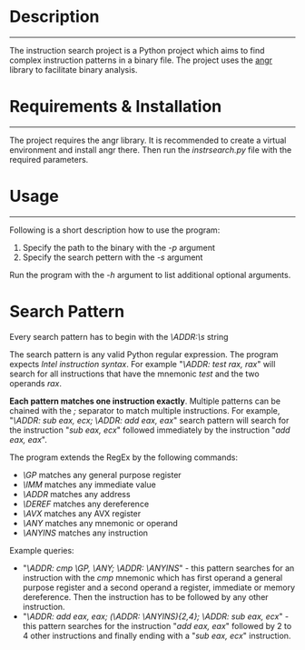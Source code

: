 # Description

---
The instruction search project is a Python project which aims to find complex instruction patterns in a binary file. The
project uses the [angr](https://github.com/angr/angr) library to facilitate binary analysis.

# Requirements & Installation

---

The project requires the angr library. It is recommended to create a virtual environment and install angr there. Then
run the _instrsearch.py_ file with the required parameters.

# Usage

---
Following is a short description how to use the program:

1. Specify the path to the binary with the _-p_ argument
2. Specify the search pettern with the _-s_ argument

Run the program with the _-h_ argument to list additional optional arguments.

# Search Pattern

Every search pattern has to begin with the _\ADDR:\s_ string

The search pattern is any valid Python regular expression. The program expects _Intel instruction syntax_. For example
"_\ADDR: test rax, rax_" will search for all instructions that have the mnemonic _test_ and the two operands _rax_.

**Each pattern matches one instruction exactly**. Multiple patterns can be chained with the *;* separator to match
multiple instructions. For example, "_\ADDR: sub eax, ecx; \ADDR: add eax, eax_" search pattern will search for the
instruction "_sub eax, ecx_" followed immediately by the instruction "_add eax, eax_".

The program extends the RegEx by the following commands:

- _\GP_ matches any general purpose register
- _\IMM_ matches any immediate value
- _\ADDR_ matches any address
- _\DEREF_ matches any dereference
- _\AVX_ matches any AVX register
- _\ANY_ matches any mnemonic or operand
- _\ANYINS_ matches any instruction

Example queries:

- "_\ADDR: cmp \GP, \ANY; \ADDR: \ANYINS_" - this pattern searches for an instruction with the _cmp_ mnemonic which has
  first operand a general purpose register and a second operand a register, immediate or memory dereference. Then the
  instruction has to be followed by any other instruction.
- "_\ADDR: add eax, eax; (\ADDR: \ANYINS){2,4}; \ADDR: sub eax, ecx_" - this pattern searches for the instruction "_add
  eax, eax_" followed by 2 to 4 other instructions and finally ending with a "_sub eax, ecx_" instruction.